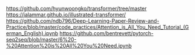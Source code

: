 https://github.com/hyunwoongko/transformer/tree/master
https://jalammar.github.io/illustrated-transformer/
https://github.com/ndb796/Deep-Learning-Paper-Review-and-Practice/blob/master/code_practices/Attention_is_All_You_Need_Tutorial_(German_English).ipynb
https://github.com/bentrevett/pytorch-seq2seq/blob/master/6%20-%20Attention%20is%20All%20You%20Need.ipynb
